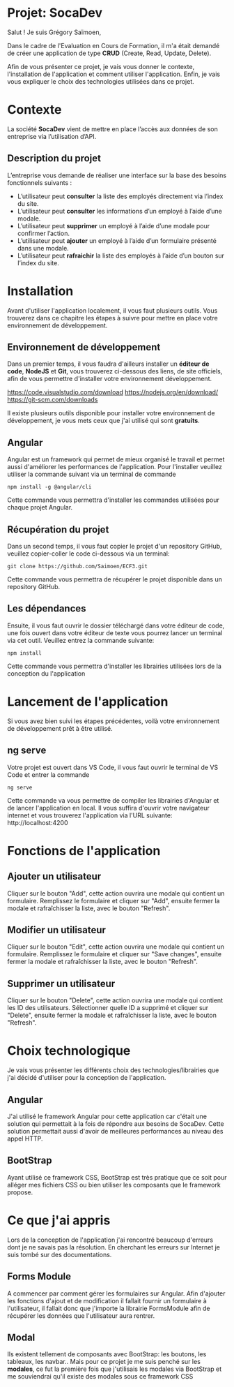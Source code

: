 ﻿# Projet: SocaDev

Salut ! Je suis Grégory Saïmoen, 

Dans le cadre de l'Evaluation en Cours de Formation, il m'a était demandé de créer une application de type **CRUD** (Create, Read, Update, Delete).

Afin de vous présenter ce projet, je vais vous donner le contexte, l'installation de l'application et comment utiliser l'application.
Enfin, je vais vous expliquer le choix des technologies utilisées dans ce projet.

# Contexte

La société **SocaDev** vient de mettre en place l’accès aux données de son entreprise via l’utilisation d’API.

## Description du projet

L’entreprise vous demande de réaliser une interface sur la base des besoins fonctionnels suivants :

-   L’utilisateur peut **consulter** la liste des employés directement via l’index du site.
-   L’utilisateur peut **consulter** les informations d’un employé à l’aide d’une modale.
-   L’utilisateur peut **supprimer** un employé à l’aide d’une modale pour confirmer l’action.
-   L’utilisateur peut **ajouter** un employé à l’aide d’un formulaire présenté dans une modale.
-   L’utilisateur peut **rafraichir** la liste des employés à l’aide d’un bouton sur l’index du site.

# Installation
Avant d'utiliser l'application localement, il vous faut plusieurs outils. Vous trouverez dans ce chapitre les étapes à suivre pour mettre en place votre environnement de développement.

## Environnement de développement
Dans un premier temps, il vous faudra d'ailleurs installer un **éditeur de code**, **NodeJS** et **Git**, vous trouverez ci-dessous des liens, de site officiels, afin de vous permettre d'installer votre environnement développement.

https://code.visualstudio.com/download
https://nodejs.org/en/download/
https://git-scm.com/downloads

Il existe plusieurs outils disponible pour installer votre environnement de développement, je vous mets ceux que j'ai utilisé qui sont **gratuits**.

## Angular
Angular est un framework qui permet de mieux organisé le travail et permet aussi d'améliorer les performances de l'application. Pour l'installer veuillez utiliser la commande suivant via un terminal de commande

    npm install -g @angular/cli
Cette commande vous permettra d'installer les commandes utilisées pour chaque projet Angular.

## Récupération du projet

Dans un second temps, il vous faut copier le projet d'un repository GitHub, veuillez copier-coller le code ci-dessous via un terminal:

    git clone https://github.com/Saimoen/ECF3.git
Cette commande vous permettra de récupérer le projet disponible dans un repository GitHub.

## Les dépendances

Ensuite, il vous faut ouvrir le dossier téléchargé dans votre éditeur de code, une fois ouvert dans votre éditeur de texte vous pourrez lancer un terminal via cet outil. Veuillez entrez la commande suivante:

    npm install
Cette commande vous permettra d'installer les librairies utilisées lors de la conception du l'application


# Lancement de l'application

Si vous avez bien suivi les étapes précédentes, voilà votre environnement de développement prêt à être utilisé.

## ng serve

Votre projet est ouvert dans VS Code, il vous faut ouvrir le terminal de VS Code et entrer la commande

    ng serve
Cette commande va vous permettre de compiler les librairies d'Angular et  de lancer l'application en local. Il vous suffira d'ouvrir votre navigateur internet et vous trouverez l'application via l'URL suivante: http://localhost:4200


# Fonctions de l'application


## Ajouter un utilisateur
Cliquer sur le bouton "Add", cette action ouvrira une modale qui contient un formulaire. Remplissez le formulaire et cliquer sur "Add", ensuite fermer la modale et rafraîchisser la liste, avec le bouton "Refresh".


## Modifier un utilisateur

Cliquer sur le bouton "Edit", cette action ouvrira une modale qui contient un formulaire. Remplissez le formulaire et cliquer sur "Save changes", ensuite fermer la modale et rafraîchisser la liste,  avec le bouton "Refresh".


## Supprimer un utilisateur

Cliquer sur le bouton "Delete", cette action ouvrira une modale qui contient les ID des utilisateurs. Sélectionner quelle ID a supprimé et cliquer sur "Delete", ensuite fermer la modale et rafraîchisser la liste,  avec le bouton "Refresh".


# Choix technologique

Je vais vous présenter les différents choix des technologies/librairies que j'ai décidé d'utiliser pour la conception de l'application.

## Angular

J'ai utilisé le framework Angular pour cette application car c'était une solution qui permettait à la fois de répondre aux besoins de SocaDev. Cette solution permettait aussi d'avoir de meilleures performances au niveau des appel HTTP.

## BootStrap

Ayant utilisé ce framework CSS, BootStrap est très pratique que ce soit pour alléger mes fichiers CSS ou bien utiliser les composants que le framework propose.


# Ce que j'ai appris

Lors de la conception de l'application j'ai rencontré beaucoup d'erreurs dont je ne savais pas la résolution. En cherchant les erreurs sur Internet je suis tombé sur des documentations.


##  Forms Module

A commencer par comment gérer les formulaires sur Angular. Afin d'ajouter les fonctions d'ajout et de modification il fallait fournir un formulaire à l'utilisateur, il fallait donc que j'importe la librairie FormsModule afin de récupérer les données que l'utilisateur aura rentrer. 

## Modal

Ils existent tellement de composants avec BootStrap: les boutons, les tableaux, les navbar.. Mais pour ce projet je me suis penché sur les **modales**, ce fut la première fois que j'utilisais les modales via BootStrap et me souviendrai qu'il existe des modales sous ce framework CSS 
